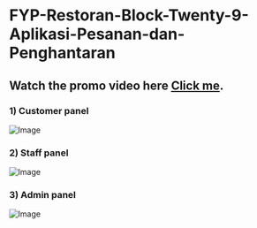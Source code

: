 # FYP-Restoran-Block-Twenty-9-Aplikasi-Pesanan-dan-Penghantaran

## Watch the promo video here [Click me](https://www.youtube.com/watch?v=MXFrId5Nyhg).

### 1) Customer panel

![Image](https://github.com/zahiruddinzainal/-FYP-Restoran-Block-Twenty-9-Aplikasi-Pesanan-dan-Penghantaran/blob/master/panel%20pelanggan.png)

### 2) Staff panel

![Image](asasas)

### 3) Admin panel

![Image](asasa)
